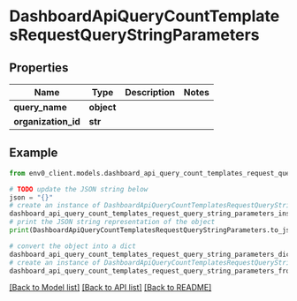 # DashboardApiQueryCountTemplatesRequestQueryStringParameters


## Properties

Name | Type | Description | Notes
------------ | ------------- | ------------- | -------------
**query_name** | **object** |  | 
**organization_id** | **str** |  | 

## Example

```python
from env0_client.models.dashboard_api_query_count_templates_request_query_string_parameters import DashboardApiQueryCountTemplatesRequestQueryStringParameters

# TODO update the JSON string below
json = "{}"
# create an instance of DashboardApiQueryCountTemplatesRequestQueryStringParameters from a JSON string
dashboard_api_query_count_templates_request_query_string_parameters_instance = DashboardApiQueryCountTemplatesRequestQueryStringParameters.from_json(json)
# print the JSON string representation of the object
print(DashboardApiQueryCountTemplatesRequestQueryStringParameters.to_json())

# convert the object into a dict
dashboard_api_query_count_templates_request_query_string_parameters_dict = dashboard_api_query_count_templates_request_query_string_parameters_instance.to_dict()
# create an instance of DashboardApiQueryCountTemplatesRequestQueryStringParameters from a dict
dashboard_api_query_count_templates_request_query_string_parameters_from_dict = DashboardApiQueryCountTemplatesRequestQueryStringParameters.from_dict(dashboard_api_query_count_templates_request_query_string_parameters_dict)
```
[[Back to Model list]](../README.md#documentation-for-models) [[Back to API list]](../README.md#documentation-for-api-endpoints) [[Back to README]](../README.md)


